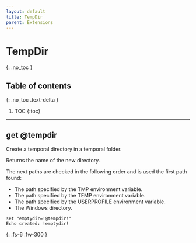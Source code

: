 ```yaml
---
layout: default
title: TempDir
parent: Extensions
---
```


# TempDir
{: .no_toc }

## Table of contents
{: .no_toc .text-delta }

1. TOC
{:toc}

---

## get @tempdir
Create a temporal directory in a temporal folder.

Returns the name of the new directory.

The next paths are checked in the following order and is used the first path found:

-    The path specified by the TMP environment variable.
-    The path specified by the TEMP environment variable.
-    The path specified by the USERPROFILE environment variable.
-    The Windows directory.

```
set "emptydir=!@tempdir!"
Echo created: !emptydir!
```

{: .fs-6 .fw-300 }
